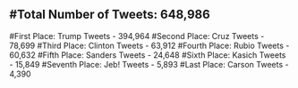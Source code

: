 #Total Number of Tweets: 648,986 
---
#First Place: Trump Tweets - 394,964
#Second Place: Cruz Tweets - 78,699
#Third Place: Clinton Tweets - 63,912
#Fourth Place: Rubio Tweets - 60,632
#Fifth Place: Sanders Tweets - 24,648
#Sixth Place: Kasich Tweets - 15,849
#Seventh Place: Jeb! Tweets - 5,893
#Last Place: Carson Tweets - 4,390

